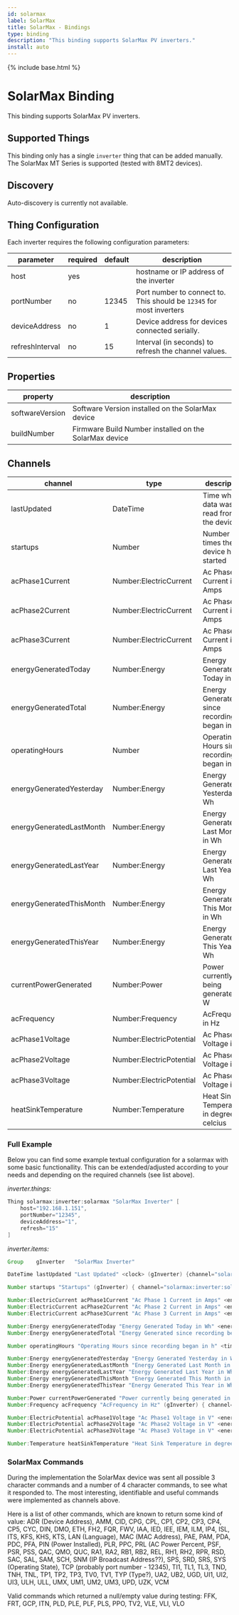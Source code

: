 ```yaml
---
id: solarmax
label: SolarMax
title: SolarMax - Bindings
type: binding
description: "This binding supports SolarMax PV inverters."
install: auto
---
```


<!-- Attention authors: Do not edit directly. Please add your changes to the appropriate source repository -->

{% include base.html %}

# SolarMax Binding

This binding supports SolarMax PV inverters.

## Supported Things

This binding only has a single `inverter` thing that can be added manually.
The SolarMax MT Series is supported (tested with 8MT2 devices).

## Discovery

Auto-discovery is currently not available.

## Thing Configuration

Each inverter requires the following configuration parameters:

| parameter       | required | default | description                                                          |
| --------------- | -------- | ------- | -------------------------------------------------------------------- |
| host            | yes      |         | hostname or IP address of the inverter                               |
| portNumber      | no       | 12345   | Port number to connect to. This should be `12345` for most inverters |
| deviceAddress   | no       | 1       | Device address for devices connected serially.                       |
| refreshInterval | no       | 15      | Interval (in seconds) to refresh the channel values.                 |

## Properties

| property        | description                                            |
| --------------- | ------------------------------------------------------ |
| softwareVersion | Software Version installed on the SolarMax device      |
| buildNumber     | Firmware Build Number installed on the SolarMax device |

## Channels

| channel                  | type                     | description                                  |
| ------------------------ | ------------------------ | -------------------------------------------- |
| lastUpdated              | DateTime                 | Time when data was last read from the device |
| startups                 | Number                   | Number of times the device has started       |
| acPhase1Current          | Number:ElectricCurrent   | Ac Phase 1 Current in Amps                   |
| acPhase2Current          | Number:ElectricCurrent   | Ac Phase 2 Current in Amps                   |
| acPhase3Current          | Number:ElectricCurrent   | Ac Phase 3 Current in Amps                   |
| energyGeneratedToday     | Number:Energy            | Energy Generated Today in Wh                 |
| energyGeneratedTotal     | Number:Energy            | Energy Generated since recording began in Wh |
| operatingHours           | Number                   | Operating Hours since recording began in h   |
| energyGeneratedYesterday | Number:Energy            | Energy Generated Yesterday in Wh             |
| energyGeneratedLastMonth | Number:Energy            | Energy Generated Last Month in Wh            |
| energyGeneratedLastYear  | Number:Energy            | Energy Generated Last Year in Wh             |
| energyGeneratedThisMonth | Number:Energy            | Energy Generated This Month in Wh            |
| energyGeneratedThisYear  | Number:Energy            | Energy Generated This Year in Wh             |
| currentPowerGenerated    | Number:Power             | Power currently being generated in W         |
| acFrequency              | Number:Frequency         | AcFrequency in Hz                            |
| acPhase1Voltage          | Number:ElectricPotential | Ac Phase1 Voltage in V                       |
| acPhase2Voltage          | Number:ElectricPotential | Ac Phase2 Voltage in V                       |
| acPhase3Voltage          | Number:ElectricPotential | Ac Phase3 Voltage in V                       |
| heatSinkTemperature      | Number:Temperature       | Heat Sink Temperature in degrees celcius     |

### Full Example

Below you can find some example textual configuration for a solarmax with some basic functionallity. This can be extended/adjusted according to your needs and depending on the required channels (see list above).

_inverter.things:_

```java
Thing solarmax:inverter:solarmax "SolarMax Inverter" [
    host="192.168.1.151",
    portNumber="12345",
    deviceAddress="1",
    refresh="15"
]
```

_inverter.items:_

```java
Group    gInverter   "SolarMax Inverter"

DateTime lastUpdated "Last Updated" <clock> (gInverter) {channel="solarmax:inverter:solarmax:lastUpdated"}

Number startups "Startups" (gInverter) { channel="solarmax:inverter:solarmax:startups" }

Number:ElectricCurrent acPhase1Current "Ac Phase 1 Current in Amps" <energy> (gInverter) { channel="solarmax:inverter:solarmax:acPhase1Current" }
Number:ElectricCurrent acPhase2Current "Ac Phase 2 Current in Amps" <energy> (gInverter) { channel="solarmax:inverter:solarmax:acPhase2Current" }
Number:ElectricCurrent acPhase3Current "Ac Phase 3 Current in Amps" <energy> (gInverter) { channel="solarmax:inverter:solarmax:acPhase3Current" }

Number:Energy energyGeneratedToday "Energy Generated Today in Wh" <energy> (gInverter) { channel="solarmax:inverter:solarmax:energyGeneratedToday" }
Number:Energy energyGeneratedTotal "Energy Generated since recording began in Wh" <energy> (gInverter) { channel="solarmax:inverter:solarmax:energyGeneratedTotal" }

Number operatingHours "Operating Hours since recording began in h" <time> (gInverter) { channel="solarmax:inverter:solarmax:operatingHours" }

Number:Energy energyGeneratedYesterday "Energy Generated Yesterday in Wh" <energy> (gInverter) { channel="solarmax:inverter:solarmax:operatingHours" }
Number:Energy energyGeneratedLastMonth "Energy Generated Last Month in Wh" <energy> (gInverter) { channel="solarmax:inverter:solarmax:energyGeneratedLastMonth" }
Number:Energy energyGeneratedLastYear "Energy Generated Last Year in Wh" <energy> (gInverter) { channel="solarmax:inverter:solarmax:energyGeneratedLastYear" }
Number:Energy energyGeneratedThisMonth "Energy Generated This Month in Wh" <energy> (gInverter) { channel="solarmax:inverter:solarmax:energyGeneratedThisMonth" }
Number:Energy energyGeneratedThisYear "Energy Generated This Year in Wh" <energy> (gInverter) { channel="solarmax:inverter:solarmax:energyGeneratedThisYear" }

Number:Power currentPowerGenerated "Power currently being generated in W" (gInverter) { channel="solarmax:inverter:solarmax:currentPowerGenerated" }
Number:Frequency acFrequency "AcFrequency in Hz" (gInverter) { channel="solarmax:inverter:solarmax:acFrequency" }

Number:ElectricPotential acPhase1Voltage "Ac Phase1 Voltage in V" <energy> (gInverter) { channel="solarmax:inverter:solarmax:acPhase1Voltage" }
Number:ElectricPotential acPhase2Voltage "Ac Phase2 Voltage in V" <energy> (gInverter) { channel="solarmax:inverter:solarmax:acPhase2Voltage" }
Number:ElectricPotential acPhase3Voltage "Ac Phase3 Voltage in V" <energy> (gInverter) { channel="solarmax:inverter:solarmax:acPhase3Voltage" }

Number:Temperature heatSinkTemperature "Heat Sink Temperature in degrees celcius" <temperature> (gInverter) { channel="solarmax:inverter:solarmax:heatSinkTemperature" }

```

### SolarMax Commands

During the implementation the SolarMax device was sent all possible 3 character commands and a number of 4 character commands, to see what it responded to.
The most interesting, identifiable and useful commands were implemented as channels above.

Here is a list of other commands, which are known to return some kind of value: ADR (Device Address), AMM, CID, CPG, CPL, CP1, CP2, CP3, CP4, CP5, CYC, DIN, DMO, ETH, FH2, FQR, FWV, IAA, IED, IEE, IEM, ILM, IP4, ISL, ITS, KFS, KHS, KTS, LAN (Language), MAC (MAC Address), PAE, PAM, PDA, PDC, PFA, PIN (Power Installed), PLR, PPC, PRL (AC Power Percent, PSF, PSR, PSS, QAC, QMO, QUC, RA1, RA2, RB1, RB2, REL, RH1, RH2, RPR, RSD, SAC, SAL, SAM, SCH, SNM (IP Broadcast Address??), SPS, SRD, SRS, SYS (Operating State), TCP (probably port number - 12345), TI1, TL1, TL3, TND, TNH, TNL, TP1, TP2, TP3, TV0, TV1, TYP (Type?), UA2, UB2, UGD, UI1, UI2, UI3, ULH, ULL, UMX, UM1, UM2, UM3, UPD, UZK, VCM

Valid commands which returned a null/empty value during testing: FFK, FRT, GCP, ITN, PLD, PLE, PLF, PLS, PPO, TV2, VLE, VLI, VLO

